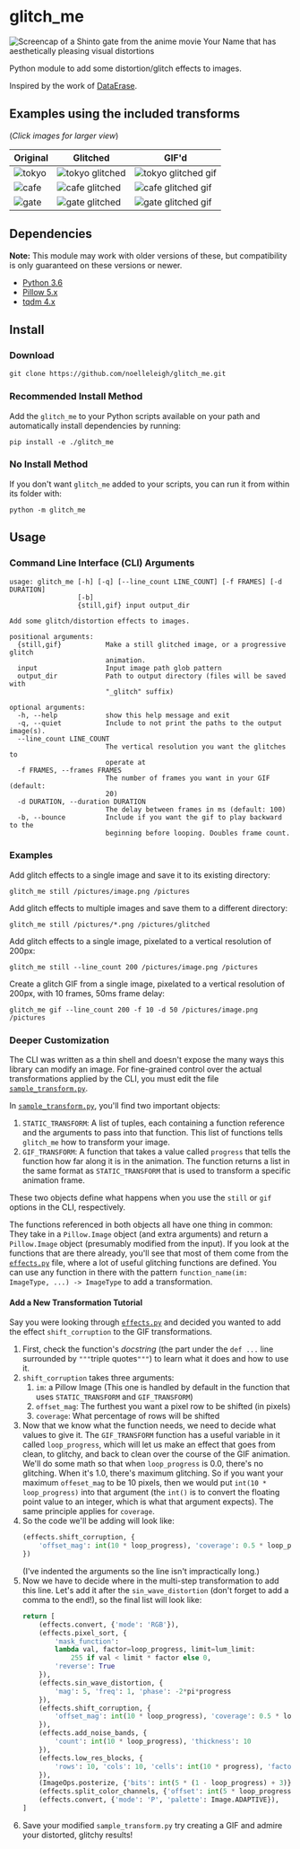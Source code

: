 # glitch_me
![Screencap of a Shinto gate from the anime movie Your Name that has aesthetically pleasing visual distortions](readme_assets/gate_small_glitch.png)

Python module to add some distortion/glitch effects to images.

Inspired by the work of [DataErase](http://dataerase.tumblr.com/).

## Examples using the included transforms

(*Click images for larger view*)

| Original | Glitched | GIF'd |
|----------|----------|-------|
|![tokyo](readme_assets/tokyo_small.png) | ![tokyo glitched](readme_assets/tokyo_small_glitch.png) | ![tokyo glitched gif](readme_assets/tokyo_small_glitch.gif) |
|![cafe](readme_assets/cafe_small.png) | ![cafe glitched](readme_assets/cafe_small_glitch.png) | ![cafe glitched gif](readme_assets/cafe_small_glitch.gif) |
|![gate](readme_assets/gate_small.png) | ![gate glitched](readme_assets/gate_small_glitch.png) | ![gate glitched gif](readme_assets/gate_small_glitch.gif) |


## Dependencies
**Note:** This module may work with older versions of these, but compatibility is only guaranteed on these versions or newer.
- [Python 3.6](https://www.python.org/)
- [Pillow 5.x](https://pypi.python.org/pypi/Pillow/)
- [tqdm 4.x](https://pypi.python.org/pypi/tqdm)


## Install

### Download
```
git clone https://github.com/noelleleigh/glitch_me.git
```

### Recommended Install Method
Add the `glitch_me` to your Python scripts available on your path and automatically install dependencies by running:
```
pip install -e ./glitch_me
```

### No Install Method
If you don't want `glitch_me` added to your scripts, you can run it from within its folder with:
```
python -m glitch_me
```

## Usage

### Command Line Interface (CLI) Arguments
```
usage: glitch_me [-h] [-q] [--line_count LINE_COUNT] [-f FRAMES] [-d DURATION]
                 [-b]
                 {still,gif} input output_dir

Add some glitch/distortion effects to images.

positional arguments:
  {still,gif}           Make a still glitched image, or a progressive glitch
                        animation.
  input                 Input image path glob pattern
  output_dir            Path to output directory (files will be saved with
                        "_glitch" suffix)

optional arguments:
  -h, --help            show this help message and exit
  -q, --quiet           Include to not print the paths to the output image(s).
  --line_count LINE_COUNT
                        The vertical resolution you want the glitches to
                        operate at
  -f FRAMES, --frames FRAMES
                        The number of frames you want in your GIF (default:
                        20)
  -d DURATION, --duration DURATION
                        The delay between frames in ms (default: 100)
  -b, --bounce          Include if you want the gif to play backward to the
                        beginning before looping. Doubles frame count.
```
### Examples
Add glitch effects to a single image and save it to its existing directory:
```
glitch_me still /pictures/image.png /pictures
```

Add glitch effects to multiple images and save them to a different directory:
```
glitch_me still /pictures/*.png /pictures/glitched
```

Add glitch effects to a single image, pixelated to a vertical resolution of 200px:
```
glitch_me still --line_count 200 /pictures/image.png /pictures
```

Create a glitch GIF from a single image, pixelated to a vertical resolution of 200px, with 10 frames, 50ms frame delay:
```
glitch_me gif --line_count 200 -f 10 -d 50 /pictures/image.png /pictures
```

### Deeper Customization
The CLI was written as a thin shell and doesn't expose the many ways this library can modify an image. For fine-grained control over the actual transformations applied by the CLI, you must edit the file [`sample_transform.py`](glitch_me/sample_transform.py).

In [`sample_transform.py`](glitch_me/sample_transform.py), you'll find two important objects:

1. `STATIC_TRANSFORM`: A list of tuples, each containing a function reference and the arguments to pass into that function. This list of functions tells `glitch_me` how to transform your image.
2. `GIF_TRANSFORM`: A function that takes a value called `progress` that tells the function how far along it is in the animation. The function returns a list in the same format as `STATIC_TRANSFORM` that is used to transform a specific animation frame.

These two objects define what happens when you use the `still` or `gif` options in the CLI, respectively.

The functions referenced in both objects all have one thing in common: They take in a `Pillow.Image` object (and extra arguments) and return a `Pillow.Image` object (presumably modified from the input). If you look at the functions that are there already, you'll see that most of them come from the [`effects.py`](glitch_me/effects.py) file, where a lot of useful glitching functions are defined. You can use any function in there with the pattern `function_name(im: ImageType, ...) -> ImageType` to add a transformation.

#### Add a New Transformation Tutorial
Say you were looking through [`effects.py`](glitch_me/effects.py) and decided you wanted to add the effect `shift_corruption` to the GIF transformations.
1. First, check the function's *docstring* (the part under the `def ...` line surrounded by `"""`triple quotes`"""`) to learn what it does and how to use it.
2. `shift_corruption` takes three arguments:
    1. `im`: a Pillow Image (This one is handled by default in the function that uses `STATIC_TRANSFORM` and `GIF_TRANSFORM`)
    2. `offset_mag`: The furthest you want a pixel row to be shifted (in pixels)
    3. `coverage`: What percentage of rows will be shifted
3. Now that we know what the function needs, we need to decide what values to give it. The `GIF_TRANSFORM` function has a useful variable in it called `loop_progress`, which will let us make an effect that goes from clean, to glitchy, and back to clean over the course of the GIF animation. We'll do some math so that when `loop_progress` is 0.0, there's no glitching. When it's 1.0, there's maximum glitching. So if you want your maximum `offeset_mag` to be 10 pixels, then we would put `int(10 * loop_progress)` into that argument (the `int()` is to convert the floating point value to an integer, which is what that argument expects). The same principle applies for `coverage`.
4. So the code we'll be adding will look like:
    ```python
    (effects.shift_corruption, {
        'offset_mag': int(10 * loop_progress), 'coverage': 0.5 * loop_progress
    })
    ```
    (I've indented the arguments so the line isn't impractically long.)
5. Now we have to decide where in the multi-step transformation to add this line. Let's add it after the `sin_wave_distortion` (don't forget to add a comma to the end!), so the final list will look like:
    ```python
    return [
        (effects.convert, {'mode': 'RGB'}),
        (effects.pixel_sort, {
            'mask_function':
            lambda val, factor=loop_progress, limit=lum_limit:
                255 if val < limit * factor else 0,
            'reverse': True
        }),
        (effects.sin_wave_distortion, {
            'mag': 5, 'freq': 1, 'phase': -2*pi*progress
        }),
        (effects.shift_corruption, {
            'offset_mag': int(10 * loop_progress), 'coverage': 0.5 * loop_progress
        }),
        (effects.add_noise_bands, {
            'count': int(10 * loop_progress), 'thickness': 10
        }),
        (effects.low_res_blocks, {
            'rows': 10, 'cols': 10, 'cells': int(10 * progress), 'factor': 4
        }),
        (ImageOps.posterize, {'bits': int(5 * (1 - loop_progress) + 3)}),
        (effects.split_color_channels, {'offset': int(5 * loop_progress)}),
        (effects.convert, {'mode': 'P', 'palette': Image.ADAPTIVE}),
    ]
    ```
6. Save your modified `sample_transform.py` try creating a GIF and admire your distorted, glitchy results!


